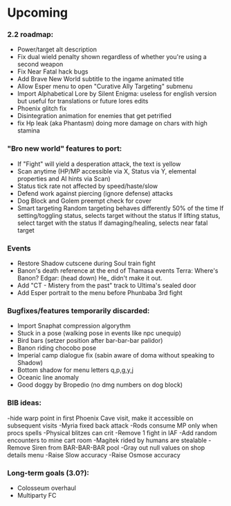 # Upcoming

### 2.2 roadmap:
- Power/target alt description 
- Fix dual wield penalty shown regardless of whether you're using a second weapon
- Fix Near Fatal hack bugs
- Add Brave New World subtitle to the ingame animated title
- Allow Esper menu to open "Curative Ally Targeting" submenu
- Import Alphabetical Lore by Silent Enigma: useless for english version but useful for translations or future lores edits
- Phoenix glitch fix
- Disintegration animation for enemies that get petrified
- fix Hp leak (aka Phantasm) doing more damage on chars with high stamina

### "Bro new world" features to port:
- If "Fight" will yield a desperation attack, the text is yellow 
- Scan anytime (HP/MP accessible via X, Status via Y, elemental properties and AI hints via Scan)
- Status tick rate not affected by speed/haste/slow
- Defend work against piercing (ignore defense) attacks
- Dog Block and Golem preempt check for cover
- Smart targeting
	Random targeting behaves differently 50% of the time
	If setting/toggling status, selects target without the status
	If lifting status, select target with the status
	If damaging/healing, selects near fatal target

### Events
- Restore Shadow cutscene during Soul train fight
- Banon's death reference at the end of Thamasa events 
	Terra: Where's Banon?
	Edgar: (head down) He_<D> didn't make it out.
- Add "CT - Mistery from the past" track to Ultima's sealed door
- Add Esper portrait to the menu before Phunbaba 3rd fight

### Bugfixes/features temporarily discarded:
- Import Snaphat compression algorythm
- Stuck in a pose (walking pose in events like npc unequip)
- Bird bars (setzer position after bar-bar-bar palidor)
- Banon riding chocobo pose 
- Imperial camp dialogue fix (sabin aware of doma without speaking to Shadow)
- Bottom shadow for menu letters q,p,g,y,j
- Oceanic line anomaly
- Good doggy by Bropedio (no dmg numbers on dog block)

### BIB ideas:
-hide warp point in first Phoenix Cave visit, make it accessible on subsequent visits
-Myria fixed back attack
-Rods consume MP only when procs spells
-Physical blitzes can crit
-Remove 1 fight in IAF
-Add random encounters to mine cart room
-Magitek rided by humans are stealable
-Remove Siren from BAR-BAR-BAR pool
-Gray out null values on shop details menu
-Raise Slow accuracy
-Raise Osmose accuracy

### Long-term goals (3.0?):
- Colosseum overhaul
- Multiparty FC

